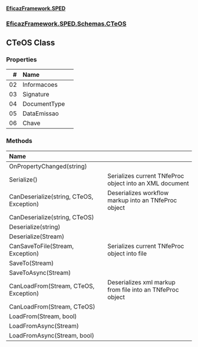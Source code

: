 #### [EficazFramework.SPED](EficazFrameworkSPED.md 'EficazFramework SPED')
### [EficazFramework.SPED.Schemas.CTeOS](EficazFramework.SPED.Schemas.CTeOS.md 'EficazFramework.SPED.Schemas.CTeOS')

## CTeOS Class
### Properties

| # | Name | |
| ---: | :--- | :--- |
| 02 | Informacoes |  |
| 03 | Signature |  |
| 04 | DocumentType |  |
| 05 | DataEmissao |  |
| 06 | Chave |  |
### Methods

| Name | |
| :--- | :--- |
| OnPropertyChanged(string) |  |
| Serialize() | Serializes current TNfeProc object into an XML document |
| CanDeserialize(string, CTeOS, Exception) | Deserializes workflow markup into an TNfeProc object |
| CanDeserialize(string, CTeOS) |  |
| Deserialize(string) |  |
| Deserialize(Stream) |  |
| CanSaveToFile(Stream, Exception) | Serializes current TNfeProc object into file |
| SaveTo(Stream) |  |
| SaveToAsync(Stream) |  |
| CanLoadFrom(Stream, CTeOS, Exception) | Deserializes xml markup from file into an TNfeProc object |
| CanLoadFrom(Stream, CTeOS) |  |
| LoadFrom(Stream, bool) |  |
| LoadFromAsync(Stream) |  |
| LoadFromAsync(Stream, bool) |  |
